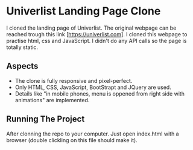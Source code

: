 # Univerlist Landing Page Clone

I cloned the landing page of Univerlist. The original webpage can be reached trough this link [https://univerlist.com]. 
I cloned this webpage to practise html, css and JavaScript. I didn't do any API calls so the page is totally static. 


## Aspects 

- The clone is fully responsive and pixel-perfect.
- Only HTML, CSS, JavaScript, BootStrapt and JQuery are used.
- Details like "in mobile phones, menu is oppened from right side with animations" are implemented.


## Running The Project

After clonning the repo to your computer. Just open index.html with a browser (double clickling on this file should make it).
